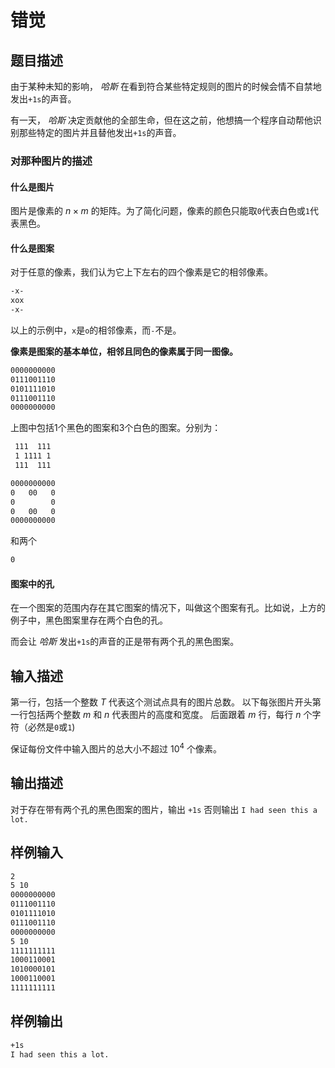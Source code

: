 # 错觉

## 题目描述

由于某种未知的影响， *哈斯* 在看到符合某些特定规则的图片的时候会情不自禁地发出`+1s`的声音。

有一天， *哈斯* 决定贡献他的全部生命，但在这之前，他想搞一个程序自动帮他识别那些特定的图片并且替他发出`+1s`的声音。

### 对那种图片的描述

#### 什么是图片

图片是像素的 $n \times m$ 的矩阵。为了简化问题，像素的颜色只能取`0`代表白色或`1`代表黑色。

#### 什么是图案

对于任意的像素，我们认为它上下左右的四个像素是它的相邻像素。

```txt
-x-
xox
-x-
```

以上的示例中，`x`是`o`的相邻像素，而`-`不是。

**像素是图案的基本单位，相邻且同色的像素属于同一图像。**

```txt
0000000000
0111001110
0101111010
0111001110
0000000000
```

上图中包括1个黑色的图案和3个白色的图案。分别为：

```txt
 111  111
 1 1111 1
 111  111
```

```txt
0000000000
0   00   0
0        0
0   00   0
0000000000
```

和两个

```txt
0
```

#### 图案中的孔

在一个图案的范围内存在其它图案的情况下，叫做这个图案有孔。比如说，上方的例子中，黑色图案里存在两个白色的孔。

而会让 *哈斯* 发出`+1s`的声音的正是带有两个孔的黑色图案。

## 输入描述

第一行，包括一个整数 $T$ 代表这个测试点具有的图片总数。
以下每张图片开头第一行包括两个整数 $m$ 和 $n$ 代表图片的高度和宽度。
后面跟着 $m$ 行，每行 $n$ 个字符（必然是`0`或`1`)

保证每份文件中输入图片的总大小不超过 $10^4$ 个像素。

## 输出描述

对于存在带有两个孔的黑色图案的图片，输出 `+1s`
否则输出 `I had seen this a lot.`

## 样例输入

```txt
2
5 10
0000000000
0111001110
0101111010
0111001110
0000000000
5 10
1111111111
1000110001
1010000101
1000110001
1111111111
```

## 样例输出

```txt
+1s
I had seen this a lot.
```
